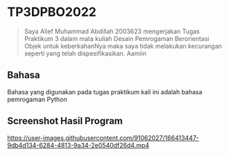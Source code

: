 # TP3DPBO2022

>Saya Alief Muhammad Abdillah 2003623 mengerjakan Tugas Praktikum 3 dalam mata kuliah Desain Pemrogaman Berorientasi Objek untuk keberkahanNya maka saya tidak melakukan kecurangan seperti yang telah dispesifikasikan. Aamiin

## Bahasa
Bahasa yang digunakan pada tugas praktikum kali ini adalah bahasa pemrogaman Python

## Screenshot Hasil Program

https://user-images.githubusercontent.com/91062027/166413447-9db4d134-6284-4813-9a34-2e0540df26d4.mp4

